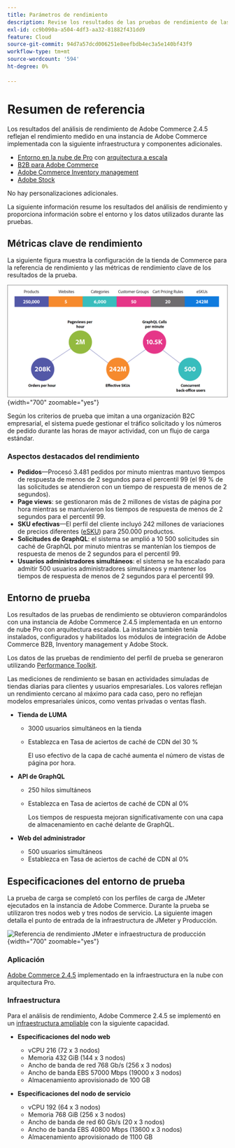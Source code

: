 ```yaml
---
title: Parámetros de rendimiento
description: Revise los resultados de las pruebas de rendimiento de las implementaciones de Adobe Commerce alojadas en la infraestructura de la nube de Adobe.
exl-id: cc9b090a-a504-4df3-aa32-81882f431dd9
feature: Cloud
source-git-commit: 94d7a57dcd006251e8eefbdb4ec3a5e140bf43f9
workflow-type: tm+mt
source-wordcount: '594'
ht-degree: 0%

---
```


# Resumen de referencia

Los resultados del análisis de rendimiento de Adobe Commerce 2.4.5 reflejan el rendimiento medido en una instancia de Adobe Commerce implementada con la siguiente infraestructura y componentes adicionales.
- [Entorno en la nube de Pro](https://experienceleague.adobe.com/docs/commerce-cloud-service/user-guide/architecture/pro-architecture.html) con [arquitectura a escala](https://experienceleague.adobe.com/docs/commerce-cloud-service/user-guide/architecture/scaled-architecture.html)
- [B2B para Adobe Commerce](https://experienceleague.adobe.com/docs/commerce-admin/b2b/introduction.html)
- [Adobe Commerce Inventory management](https://experienceleague.adobe.com/docs/commerce-admin/inventory/introduction.html)
- [Adobe Stock](https://experienceleague.adobe.com/docs/commerce-admin/content-design/media/adobe-stock/adobe-stock.html)

No hay personalizaciones adicionales.

La siguiente información resume los resultados del análisis de rendimiento y proporciona información sobre el entorno y los datos utilizados durante las pruebas.

## Métricas clave de rendimiento

La siguiente figura muestra la configuración de la tienda de Commerce para la referencia de rendimiento y las métricas de rendimiento clave de los resultados de la prueba.

![Referencia de rendimiento JMeter e infraestructura de producción](../../../assets/performance/images/performance-benchmark-kpis-245-cloud.png){width="700" zoomable="yes"}

Según los criterios de prueba que imitan a una organización B2C empresarial, el sistema puede gestionar el tráfico solicitado y los números de pedido durante las horas de mayor actividad, con un flujo de carga estándar.

### Aspectos destacados del rendimiento

- **Pedidos**—Procesó 3.481 pedidos por minuto mientras mantuvo tiempos de respuesta de menos de 2 segundos para el percentil 99 (el 99 % de las solicitudes se atendieron con un tiempo de respuesta de menos de 2 segundos).
- **Page views**: se gestionaron más de 2 millones de vistas de página por hora mientras se mantuvieron los tiempos de respuesta de menos de 2 segundos para el percentil 99.
- **SKU efectivas**—El perfil del cliente incluyó 242 millones de variaciones de precios diferentes (<a href="https://experienceleague.adobe.com/docs/commerce-operations/implementation-playbook/best-practices/planning/product-sku-limits.html">eSKU</a>) para 250.000 productos.
- **Solicitudes de GraphQL**: el sistema se amplió a 10 500 solicitudes sin caché de GraphQL por minuto mientras se mantenían los tiempos de respuesta de menos de 2 segundos para el percentil 99.
- **Usuarios administradores simultáneos**: el sistema se ha escalado para admitir 500 usuarios administradores simultáneos y mantener los tiempos de respuesta de menos de 2 segundos para el percentil 99.

## Entorno de prueba

Los resultados de las pruebas de rendimiento se obtuvieron comparándolos con una instancia de Adobe Commerce 2.4.5 implementada en un entorno de nube Pro con arquitectura escalada. La instancia también tenía instalados, configurados y habilitados los módulos de integración de Adobe Commerce B2B, Inventory management y Adobe Stock.

Los datos de las pruebas de rendimiento del perfil de prueba se generaron utilizando <a href="https://experienceleague.adobe.com/docs/commerce-operations/configuration-guide/cli/generate-data.html">Performance Toolkit</a>.

Las mediciones de rendimiento se basan en actividades simuladas de tiendas diarias para clientes y usuarios empresariales. Los valores reflejan un rendimiento cercano al máximo para cada caso, pero no reflejan modelos empresariales únicos, como ventas privadas o ventas flash.

- **Tienda de LUMA**
   - 3000 usuarios simultáneos en la tienda
   - Establezca en Tasa de aciertos de caché de CDN del 30 %

     El uso efectivo de la capa de caché aumenta el número de vistas de página por hora.

- **API de GraphQL**
   - 250 hilos simultáneos
   - Establezca en Tasa de aciertos de caché de CDN al 0%

     Los tiempos de respuesta mejoran significativamente con una capa de almacenamiento en caché delante de GraphQL.

- **Web del administrador**
   - 500 usuarios simultáneos
   - Establezca en Tasa de aciertos de caché de CDN al 0%

## Especificaciones del entorno de prueba

La prueba de carga se completó con los perfiles de carga de JMeter ejecutados en la instancia de Adobe Commerce. Durante la prueba se utilizaron tres nodos web y tres nodos de servicio. La siguiente imagen detalla el punto de entrada de la infraestructura de JMeter y Producción.

![Referencia de rendimiento JMeter e infraestructura de producción](https://git.corp.adobe.com/storage/user/43354/files/4d801e3e-96b7-4193-b94f-12571263b495){width="700" zoomable="yes"}

### Aplicación

<a href="https://experienceleague.adobe.com/docs/commerce-operations/release/notes/adobe-commerce/2-4-5.html">Adobe Commerce 2.4.5</a> implementado en la infraestructura en la nube con arquitectura Pro.

### Infraestructura

Para el análisis de rendimiento, Adobe Commerce 2.4.5 se implementó en un [infraestructura ampliable](https://experienceleague.adobe.com/docs/commerce-cloud-service/user-guide/architecture/scaled-architecture.html) con la siguiente capacidad.

- **Especificaciones del nodo web**
   - vCPU 216 (72 x 3 nodos)
   - Memoria 432 GiB (144 x 3 nodos)
   - Ancho de banda de red 768 Gb/s (256 x 3 nodos)
   - Ancho de banda EBS 57000 Mbps (19000 x 3 nodos)
   - Almacenamiento aprovisionado de 100 GB

- **Especificaciones del nodo de servicio**
   - vCPU 192 (64 x 3 nodos)
   - Memoria 768 GiB (256 x 3 nodos)
   - Ancho de banda de red 60 Gb/s (20 x 3 nodos)
   - Ancho de banda EBS 40800 Mbps (13600 x 3 nodos)
   - Almacenamiento aprovisionado de 1100 GB
